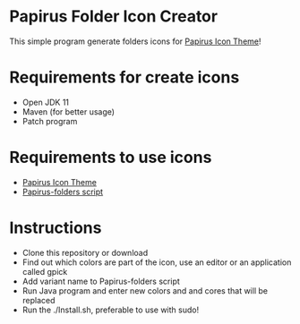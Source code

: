 # Papirus Folder Icon Creator
 This simple program generate folders icons for <a href="https://github.com/PapirusDevelopmentTeam/papirus-icon-theme">Papirus Icon Theme</a>!

# Requirements for create icons
 - Open JDK 11
 - Maven (for better usage)
 - Patch program

# Requirements to use icons
 - <a href="https://github.com/PapirusDevelopmentTeam/papirus-icon-theme">Papirus Icon Theme</a>
 - <a href="https://github.com/PapirusDevelopmentTeam/papirus-folders">Papirus-folders script</a>

# Instructions
 - Clone this repository or download
 - Find out which colors are part of the icon, use an editor or an application called gpick
 - Add variant name to Papirus-folders script
 - Run Java program and enter new colors and and cores that will be replaced
 - Run the ./Install.sh, preferable to use with sudo!


